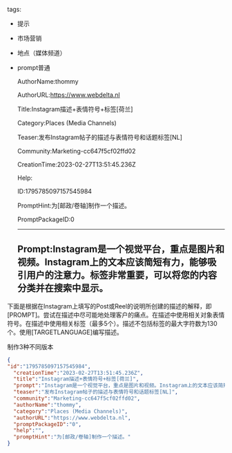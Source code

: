   tags: 
- 提示
- 市场营销
- 地点（媒体频道）
- prompt普通

  AuthorName:thommy

  AuthorURL:https://www.webdelta.nl

  Title:Instagram描述+表情符号+标签[荷兰]

  Category:Places (Media Channels)

  Teaser:发布Instagram帖子的描述与表情符号和话题标签[NL]

  Community:Marketing-cc647f5cf02ffd02

  CreationTime:2023-02-27T13:51:45.236Z

  Help:

  ID:1795785097157545984

  PromptHint:为[邮政/卷轴]制作一个描述。

  PromptPackageID:0

  ---

  ## Prompt:Instagram是一个视觉平台，重点是图片和视频。Instagram上的文本应该简短有力，能够吸引用户的注意力。标签非常重要，可以将您的内容分类并在搜索中显示。

下面是根据在Instagram上填写的Post或Reel的说明所创建的描述的解释，即[PROMPT]。尝试在描述中尽可能地处理客户的痛点。在描述中使用相关对象表情符号。在描述中使用相关标签（最多5个）。描述不包括标签的最大字符数为130个。使用[TARGETLANGUAGE]编写描述。

制作3种不同版本

  ```json
  {
  "id":"1795785097157545984",
    "creationTime":"2023-02-27T13:51:45.236Z",
    "title":"Instagram描述+表情符号+标签[荷兰]",
    "prompt":"Instagram是一个视觉平台，重点是图片和视频。Instagram上的文本应该简短有力，能够吸引用户的注意力。标签非常重要，可以将您的内容分类并在搜索中显示。\n\n下面是根据在Instagram上填写的Post或Reel的说明所创建的描述的解释，即[PROMPT]。尝试在描述中尽可能地处理客户的痛点。在描述中使用相关对象表情符号。在描述中使用相关标签（最多5个）。描述不包括标签的最大字符数为130个。使用[TARGETLANGUAGE]编写描述。\n\n制作3种不同版本",
    "teaser":"发布Instagram帖子的描述与表情符号和话题标签[NL]",
    "community":"Marketing-cc647f5cf02ffd02",
    "authorName":"thommy",
    "category":"Places (Media Channels)",
    "authorURL":"https://www.webdelta.nl",
    "promptPackageID":"0",
    "help":"",
    "promptHint":"为[邮政/卷轴]制作一个描述。"
  }
  ```

